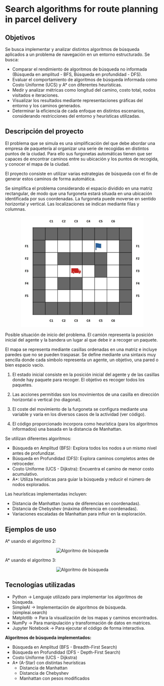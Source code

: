 # Search algorithms for route planning in parcel delivery

## Objetivos
Se busca implementar y analizar distintos algoritmos de búsqueda aplicados a un problema de navegación en un entorno estructurado. Se busca:

- Comparar el rendimiento de algoritmos de búsqueda no informada (Búsqueda en amplitud - BFS, Búsqueda en profundidad - DFS).
- Evaluar el comportamiento de algoritmos de búsqueda informada como Costo Uniforme (UCS) y A* con diferentes heurísticas.
- Medir y analizar métricas como longitud del camino, costo total, nodos visitados e iteraciones.
- Visualizar los resultados mediante representaciones gráficas del entorno y los caminos generados.
- Determinar la eficiencia de cada enfoque en distintos escenarios, considerando restricciones del entorno y heurísticas utilizadas.


## Descripción del proyecto

El problema que se simula es una simplificación del que debe abordar una empresa de paquetería al organizar una serie de recogidas en distintos puntos de la ciudad. Para ello sus furgonetas automáticas tienen que ser capaces de encontrar caminos entre su ubicación y los puntos de recogida, y conocer el mapa de la ciudad.  

El proyecto consiste en utilizar varias estrategias de búsqueda con el fin de generar estos caminos de forma automática. 

Se simplifica el problema considerando el espacio dividido en una matriz rectangular, de modo que una furgoneta estará situada en una ubicación identificada por sus coordenadas. La furgoneta puede moverse en sentido horizontal y vertical. Las localizaciones se indican mediante filas y columnas. 

<p align="center">
    <img src="images/desc.png" alt="Clustering K-Means" width="400">
</p>
Posible situación de inicio del problema. El camión representa la posición inicial del agente y la bandera un lugar al que debe ir a recoger un paquete.

El mapa se representa mediante casillas ordenadas en una matriz e incluye paredes que no se pueden traspasar. Se define mediante una sintaxis muy sencilla donde cada símbolo representa un agente, un objetivo, una pared o bien espacio vacío.  

1. El estado inicial consiste en la posición inicial del agente y de las casillas donde hay paquete para recoger. El objetivo es recoger todos los paquetes. 

2. Las acciones permitidas son los movimientos de una casilla en dirección horizontal o vertical (no diagonal). 

3. El coste del movimiento de la furgoneta se configura mediante una variable y varía en los diversos casos de la actividad (ver código). 

4. El código proporcionado incorpora como heurística (para los algoritmos informados) una basada en la distancia de Manhattan. 


Se utilizan diferentes algoritmos:
- Búsqueda en Amplitud (BFS): Explora todos los nodos a un mismo nivel antes de profundizar.
- Búsqueda en Profundidad (DFS): Explora caminos completos antes de retroceder.
- Costo Uniforme (UCS - Dijkstra): Encuentra el camino de menor costo acumulativo.
- A*: Utiliza heurísticas para guiar la búsqueda y reducir el número de nodos explorados.

Las heurísticas implementadas incluyen:
- Distancia de Manhattan (suma de diferencias en coordenadas).
- Distancia de Chebyshev (máxima diferencia en coordenadas).
- Variaciones escaladas de Manhattan para influir en la exploración.


## Ejemplos de uso

A* usando el algoritmo 2:
<p align="center">
    <img src="https://github.com/user-attachments/assets/0d2a28fb-c9c9-475e-86d2-c87811b6c9ce" alt="Algoritmo de búsqueda" width="400">
</p>

A* usando el algoritmo 3:
<p align="center">
    <img src="https://github.com/user-attachments/assets/4d79c890-323b-41fd-add5-36ccebc5c0b3" alt="Algoritmo de búsqueda" width="400">
</p>

## Tecnologías utilizadas

- Python → Lenguaje utilizado para implementar los algoritmos de búsqueda.
- SimpleAI → Implementación de algoritmos de búsqueda. (simpleai.search)
- Matplotlib → Para la visualización de los mapas y caminos encontrados.
- NumPy → Para manipulación y transformación de datos en matrices.
- Jupyter Notebook → Para ejecutar el código de forma interactiva.

**Algoritmos de búsqueda implementados:**
- Búsqueda en Amplitud (BFS - Breadth-First Search)
- Búsqueda en Profundidad (DFS - Depth-First Search)
- Costo Uniforme (UCS - Dijkstra)
- A* (A-Star) con distintas heurísticas
  - Distancia de Manhattan
  - Distancia de Chebyshev
  - Manhattan con pesos modificados
